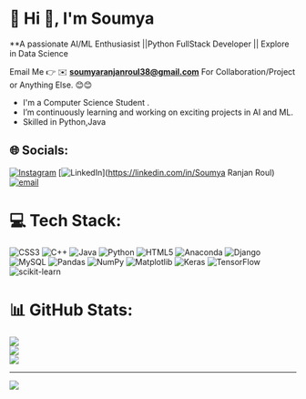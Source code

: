 # 💫 Hi 👋, I'm Soumya 
**A passionate AI/ML Enthusiasist ||Python FullStack Developer || Explore in Data Science

Email Me 👉 ✉️ **soumyaranjanroul38@gmail.com** For Collaboration/Project or Anything Else. 😊😊

- I'm a Computer Science Student .
- I’m continuously learning and working on exciting projects in AI and ML.
- Skilled in Python,Java 

## 🌐 Socials:
[![Instagram](https://img.shields.io/badge/Instagram-%23E4405F.svg?logo=Instagram&logoColor=white)](https://instagram.com/soumyaranjanroul2) [![LinkedIn](https://img.shields.io/badge/LinkedIn-%230077B5.svg?logo=linkedin&logoColor=white)](https://linkedin.com/in/Soumya Ranjan Roul) [![email](https://img.shields.io/badge/Email-D14836?logo=gmail&logoColor=white)](mailto:soumyaranjanroul38@gmail.com) 

# 💻 Tech Stack:
![CSS3](https://img.shields.io/badge/css3-%231572B6.svg?style=for-the-badge&logo=css3&logoColor=white) ![C++](https://img.shields.io/badge/c++-%2300599C.svg?style=for-the-badge&logo=c%2B%2B&logoColor=white) ![Java](https://img.shields.io/badge/java-%23ED8B00.svg?style=for-the-badge&logo=openjdk&logoColor=white) ![Python](https://img.shields.io/badge/python-3670A0?style=for-the-badge&logo=python&logoColor=ffdd54) ![HTML5](https://img.shields.io/badge/html5-%23E34F26.svg?style=for-the-badge&logo=html5&logoColor=white) ![Anaconda](https://img.shields.io/badge/Anaconda-%2344A833.svg?style=for-the-badge&logo=anaconda&logoColor=white) ![Django](https://img.shields.io/badge/django-%23092E20.svg?style=for-the-badge&logo=django&logoColor=white) ![MySQL](https://img.shields.io/badge/mysql-4479A1.svg?style=for-the-badge&logo=mysql&logoColor=white) ![Pandas](https://img.shields.io/badge/pandas-%23150458.svg?style=for-the-badge&logo=pandas&logoColor=white) ![NumPy](https://img.shields.io/badge/numpy-%23013243.svg?style=for-the-badge&logo=numpy&logoColor=white) ![Matplotlib](https://img.shields.io/badge/Matplotlib-%23ffffff.svg?style=for-the-badge&logo=Matplotlib&logoColor=black) ![Keras](https://img.shields.io/badge/Keras-%23D00000.svg?style=for-the-badge&logo=Keras&logoColor=white) ![TensorFlow](https://img.shields.io/badge/TensorFlow-%23FF6F00.svg?style=for-the-badge&logo=TensorFlow&logoColor=white) ![scikit-learn](https://img.shields.io/badge/scikit--learn-%23F7931E.svg?style=for-the-badge&logo=scikit-learn&logoColor=white)
# 📊 GitHub Stats:
![](https://github-readme-stats.vercel.app/api?username=soumya569&theme=dark&hide_border=false&include_all_commits=false&count_private=false)<br/>
![](https://nirzak-streak-stats.vercel.app/?user=soumya569&theme=dark&hide_border=false)<br/>
![](https://github-readme-stats.vercel.app/api/top-langs/?username=soumya569&theme=dark&hide_border=false&include_all_commits=false&count_private=false&layout=compact)

---
[![](https://visitcount.itsvg.in/api?id=soumya569&icon=0&color=0)](https://visitcount.itsvg.in)

<!-- Proudly created with GPRM ( https://gprm.itsvg.in ) -->
